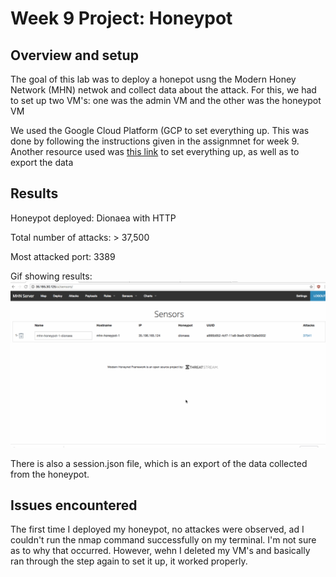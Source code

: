 # Week 9 Project: Honeypot
## Overview and setup

The goal of this lab was to deploy a honepot usng the Modern Honey Network (MHN) netwok and collect data about the attack.
For this, we had to set up two VM's: one was the admin VM and the other was the honeypot VM

We used the Google Cloud Platform (GCP to set everything up. This was done by following the instructions given in the assignmnet for week 9. 
Another resource used was [this link](https://hackmd.io/s/SkWWWHa0W) to set everything up, as well as to export the data

## Results

Honeypot deployed: Dionaea with HTTP

Total number of attacks: > 37,500

Most attacked port: 3389

Gif showing results:
<img src="https://github.com/mpai000/websec_week9/blob/master/honeypot1.gif">

There is also a session.json file, which is an export of the data collected from the honeypot.

## Issues encountered

The first time I deployed my honeypot, no attackes were observed, ad I couldn't run the nmap command successfully on my terminal. I'm not sure as to why that occurred. However, wehn I deleted my VM's and basically ran through the step again to set it up, it worked properly.
